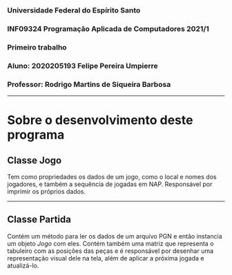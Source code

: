 ### Universidade Federal do Espírito Santo

### INF09324 Programação Aplicada de Computadores 2021/1

### Primeiro trabalho

### Aluno: 2020205193 Felipe Pereira Umpierre

### Professor: Rodrigo Martins de Siqueira Barbosa

---

# Sobre o desenvolvimento deste programa

## Classe Jogo

Tem como propriedades os dados de um jogo, como o local e nomes dos jogadores, e também a sequência de jogadas em NAP. Responsável por imprimir os próprios dados.

---

## Classe Partida

Contém um método para ler os dados de um arquivo PGN e então instancia um objeto _Jogo_ com eles. Contém também uma matriz que representa o tabuleiro com as posições das peças e é responsável por desenhar uma representação visual dele na tela, além de aplicar a próxima jogada e atualizá-lo.
